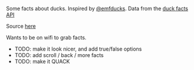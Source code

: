 Some facts about ducks. Inspired by [@emfducks](https://twitter.com/emfducks). 
Data from the [duck facts API](https://03vpefsitf.execute-api.eu-west-1.amazonaws.com/prod/)

Source [here](https://github.com/andypiper/emf-duckfacts)

Wants to be on wifi to grab facts.

 - TODO: make it look nicer, and add true/false options
 - TODO: add scroll / back / more facts
 - TODO: make it QUACK
